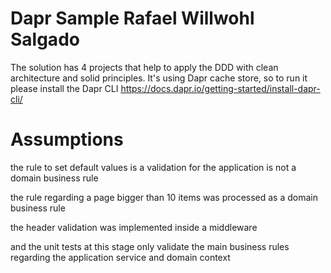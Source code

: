 # Dapr Sample Rafael Willwohl Salgado

The solution has 4 projects that help to apply the DDD with clean architecture and solid principles.
It's using Dapr cache store, so to run it please install the Dapr CLI https://docs.dapr.io/getting-started/install-dapr-cli/ 

# Assumptions 

the rule to set default values is a validation for the application is not a domain business rule

the rule regarding a page bigger than 10 items was processed as a domain business rule

the header validation was implemented inside a middleware

and the unit tests at this stage only validate the main business rules regarding the application service and domain context


